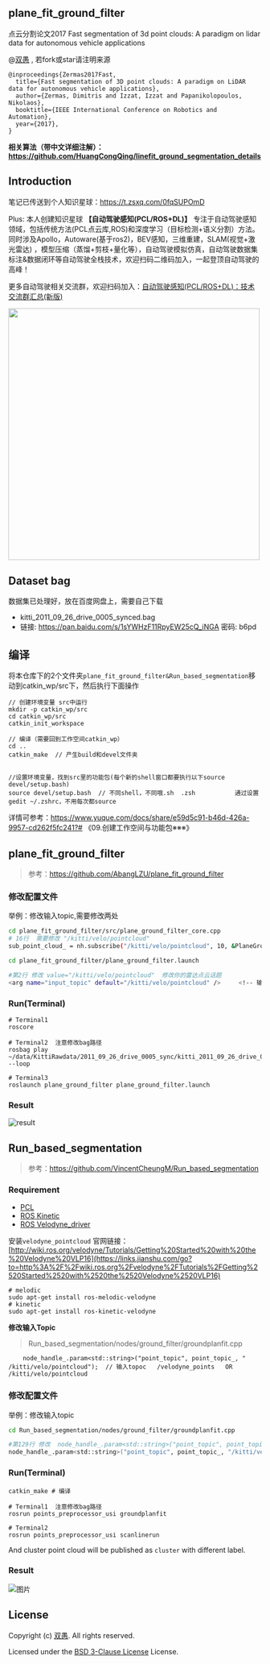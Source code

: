 ## plane_fit_ground_filter

点云分割论文2017 Fast segmentation of 3d point clouds: A paradigm on lidar data for autonomous vehicle applications

@[双愚](https://github.com/HuangCongQing/) , 若fork或star请注明来源

```
@inproceedings{Zermas2017Fast,
  title={Fast segmentation of 3D point clouds: A paradigm on LiDAR data for autonomous vehicle applications},
  author={Zermas, Dimitris and Izzat, Izzat and Papanikolopoulos, Nikolaos},
  booktitle={IEEE International Conference on Robotics and Automation},
  year={2017},
}
```

**相关算法（带中文详细注解）：https://github.com/HuangCongQing/linefit_ground_segmentation_details**

## Introduction

笔记已传送到个人知识星球：https://t.zsxq.com/0fqSUPOmD

Plus: 本人创建知识星球 **【自动驾驶感知(PCL/ROS+DL)】** 专注于自动驾驶感知领域，包括传统方法(PCL点云库,ROS)和深度学习（目标检测+语义分割）方法。同时涉及Apollo，Autoware(基于ros2)，BEV感知，三维重建，SLAM(视觉+激光雷达) ，模型压缩（蒸馏+剪枝+量化等），自动驾驶模拟仿真，自动驾驶数据集标注&数据闭环等自动驾驶全栈技术，欢迎扫码二维码加入，一起登顶自动驾驶的高峰！

更多自动驾驶相关交流群，欢迎扫码加入：[自动驾驶感知(PCL/ROS+DL)：技术交流群汇总(新版)](https://mp.weixin.qq.com/s?__biz=MzI4OTY1MjA3Mg==&mid=2247486575&idx=1&sn=3145b7a5e9dda45595e1b51aa7e45171&chksm=ec2aa068db5d297efec6ba982d6a73d2170ef09a01130b7f44819b01de46b30f13644347dbf2#rd)

<img src="https://github.com/HuangCongQing/HuangCongQing/assets/20675770/304e0c4d-89d2-4cee-a2a9-3c690611c9d9" width="500px">

## Dataset bag

数据集已处理好，放在百度网盘上，需要自己下载

* kitti_2011_09_26_drive_0005_synced.bag
* 链接: https://pan.baidu.com/s/1sYWHzF11RpyEW25cQ_iNGA  密码: b6pd

## 编译

将本仓库下的2个文件夹`plane_fit_ground_filter&Run_based_segmentation`移动到catkin_wp/src下，然后执行下面操作

```shell
// 创建环境变量 src中运行
mkdir -p catkin_wp/src
cd catkin_wp/src
catkin_init_workspace

// 编译（需要回到工作空间catkin_wp）
cd ..
catkin_make  // 产生build和devel文件夹


//设置环境变量，找到src里的功能包(每个新的shell窗口都要执行以下source devel/setup.bash)
source devel/setup.bash  // 不同shell，不同哦.sh  .zsh           通过设置gedit ~/.zshrc，不用每次都source
```

详情可参考：https://www.yuque.com/docs/share/e59d5c91-b46d-426a-9957-cd262f5fc241?# 《09.创建工作空间与功能包※※※》

## plane_fit_ground_filter

> 参考：https://github.com/AbangLZU/plane_fit_ground_filter

### 修改配置文件


举例：修改输入topic,需要修改两处

```bash
cd plane_fit_ground_filter/src/plane_ground_filter_core.cpp
# 16行  需要修改 "/kitti/velo/pointcloud"
sub_point_cloud_ = nh.subscribe("/kitti/velo/pointcloud", 10, &PlaneGroundFilter::point_cb, this)

cd plane_fit_ground_filter/plane_ground_filter.launch

#第2行 修改 value="/kitti/velo/pointcloud"  修改你的雷达点云话题
<arg name="input_topic" default="/kitti/velo/pointcloud" />     <!-- 输入topic   原始 default="/velodyne_points"    OR /kitti/velo/pointcloud-->   

```


### Run(Terminal)

```
# Terminal1
roscore

# Terminal2  注意修改bag路径
rosbag play ~/data/KittiRawdata/2011_09_26_drive_0005_sync/kitti_2011_09_26_drive_0005_synced.bag --loop

# Terminal3
roslaunch plane_ground_filter plane_ground_filter.launch
```

### Result

![result](https://cdn.nlark.com/yuque/0/2021/png/232596/1611824743464-99d29a4e-e336-492d-8ebf-ae99ec28a89e.png)

## Run_based_segmentation

> 参考：https://github.com/VincentCheungM/Run_based_segmentation

### Requirement

* [PCL](https://github.com/PointCloudLibrary/pcl)
* [ROS Kinetic](http://wiki.ros.org/kinetic/Installation/Ubuntu)
* [ROS Velodyne_driver](https://github.com/ros-drivers/velodyne)

安装`velodyne_pointcloud`  官网链接：[http://wiki.ros.org/velodyne/Tutorials/Getting%20Started%20with%20the%20Velodyne%20VLP16](https://links.jianshu.com/go?to=http%3A%2F%2Fwiki.ros.org%2Fvelodyne%2FTutorials%2FGetting%2520Started%2520with%2520the%2520Velodyne%2520VLP16)

```shell
# melodic
sudo apt-get install ros-melodic-velodyne
# kinetic
sudo apt-get install ros-kinetic-velodyne
```

**修改输入Topic**

> Run_based_segmentation/nodes/ground_filter/groundplanfit.cpp

```
    node_handle_.param<std::string>("point_topic", point_topic_, " /kitti/velo/pointcloud");  // 输入topoc   /velodyne_points   OR  /kitti/velo/pointcloud

```

### 修改配置文件

举例：修改输入topic

```bash
cd Run_based_segmentation/nodes/ground_filter/groundplanfit.cpp

#第129行 修改  node_handle_.param<std::string>("point_topic", point_topic_, "/kitti/velo/pointcloud");  
node_handle_.param<std::string>("point_topic", point_topic_, "/kitti/velo/pointcloud");  // 输入topoc   /velodyne_points   OR  /kitti/velo/pointcloud

```

### Run(Terminal)

```
catkin_make # 编译

# Terminal1  注意修改bag路径
rosrun points_preprocessor_usi groundplanfit

# Terminal2
rosrun points_preprocessor_usi scanlinerun
```

And cluster point cloud will be published as `cluster` with different label.

### Result

![图片](https://cdn.nlark.com/yuque/0/2021/png/232596/1611823927608-e23ab8dd-cc9e-470a-8ef6-efad1fd086a6.png)

## License

Copyright (c) [双愚](https://github.com/HuangCongQing/). All rights reserved.

Licensed under the [BSD 3-Clause License](./LICENSE) License.
